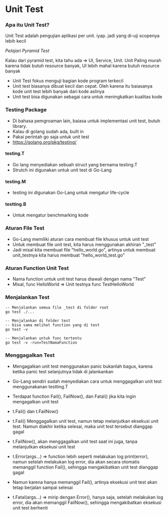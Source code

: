 # Unit Test

### Apa itu Unit Test?

Unit Test adalah pengujian aplikasi per unit. iyap. jadi yang di-uji scopenya lebih kecil

_Pelajari Pyramid Test_

Kalau dari pyramid test, kita tahu ada => UI, Service, Unit. Unit Paling murah karena tidak butuh resource banyak, UI lebih mahal karena butuh resource banyak

* Unit Test fokus menguji bagian kode program terkecil
* Unit test biasanya dibuat kecil dan cepat. Oleh karena itu baiasanya kode unit test lebih banyak dari kode aslinya
* Unit test bisa digunakan sebagai cara untuk meningkatkan kualitas kode


### Testing Package
* Di bahasa pemgroaman lain, baiasa untuk implementasi unit test, butuh library.
* Kalau di golang sudah ada, built in
* Pakai perintah go saja untuk unit test
* https://golang.org/pkg/testing/

#### testing.T
* Go lang menyediakan sebuah struct yang bernama testing.T
* Strutch ini digunakan untuk unit test di Go-Lang


#### testing.M
* testing ini digunakan Go-Lang untuk mengatur life-cycle


#### testting.B
* Untuk mengatur benchmarking kode


### Aturan File Test
* Go-Lang memiliki aturan cara membuat file khusus untuk unit test
* Untuk membuat file unit test, kita harus menggunakan akhiran "_test"
* Jadi misal kita membuat file "hello_world.go", artinya untuk membuat unit_testnya kita harus membuat "hello_world_test.go"

### Aturan Function Unit Test
* Nama function untuk unit test harus diawali dengan nama "Test"
* Misal, func HelloWorld => Unit testnya func TestHelloWorld


### Menjalankan Test

```shell
-- Menjalankan semua file _test di folder root
go test ./...

-- Menjalankan di folder test
-- bisa sama melihat function yang di test
go test -v

-- Menjalankan untuk func tertentu
go test -v -run=TestNamaFunction
```

### Menggagalkan Test

* Mengagalkan unit test menggunakan panic bukanlah bagus, karena ketika panic test selanjutnya tidak di jalankankan
* Go-Lang sendiri sudah menyediakan cara untuk menggagalkan unit test menggunakanan testting.T
* Terdapat function Fail(), FailNow(), dan Fatal() jika kita ingin mengagalkan unit test

* t.Fail() dan t.FailNow()
* t.Fail() Menggagalkan unit test, namun tetap melanjutkan eksekusi unit test. Namun diakhir ketika selesai, maka unit test tersebut dianggap gagal
* t.FailNow(), akan menggagalkan unit test saat ini juga, tanpa melanjutkan eksekusi unit test

* t.Error(args...) => function lebih seperti melakukan log print(error), namun setelah melakukan log error, dia akan secara otomatis memanggil function Fail(), sehingga mengakibatkan unit test dianggap gagal
* Namun karena hanya memanggil Fail(), artinya eksekusi unit test akan tetap berjalan sampai selesai
* t.Fatal(args...) => mirip dengan Error(), hanya saja, setelah melakukan log error, dia akan memanggil FailNow(), sehingga mengakibatkan eksekusi unit test berhenti